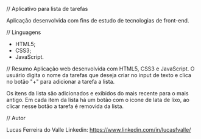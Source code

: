 // Aplicativo para lista de tarefas

Aplicação desenvolvida com fins de estudo de tecnologias de
front-end.

// Linguagens
- HTML5;
- CSS3;
- JavaScript.

// Resumo
Aplicação web desenvolvida com HTML5, CSS3 e JavaScript.
O usuário digita o nome da tarefas que deseja criar no input
de texto e clica no botão "+" para adicionar a tarefa a lista.

Os itens da lista são adicionados e exibidos do mais recente para
o mais antigo. Em cada item da lista há um botão com o icone de 
lata de lixo, ao clicar nesse botão a tarefa é removida da lista.

// Autor

Lucas Ferreira do Valle
Linkedin: https://www.linkedin.com/in/lucasfvalle/